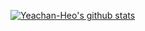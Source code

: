 [![Yeachan-Heo's github stats](https://github-readme-stats.vercel.app/api?username=Yeachan-Heo)](https://github.com/anuraghazra/github-readme-stats)
